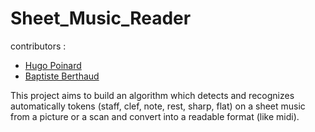 # Sheet_Music_Reader

contributors :
* [Hugo Poinard](https://github.com/hugopoinard)
* [Baptiste Berthaud](https://github.com/bberthaud)

This project aims to build an algorithm which detects and recognizes automatically tokens (staff, clef, note, rest, sharp, flat) on a sheet music from a picture or a scan and convert into a readable format (like midi).
